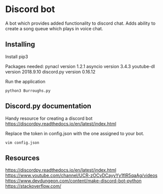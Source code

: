 # Discord bot
A bot which provides added functionality to discord chat. Adds ability to create a song queue which plays in voice chat.

## Installing
Install pip3

Packages needed:
pynacl version 1.2.1
asyncio version 3.4.3
youtube-dl version 2018.9.10
discord.py version 0.16.12


Run the application

```python3 Burroughs.py ```

## Discord.py documentation
Handy resource for creating a discord bot https://discordpy.readthedocs.io/en/latest/index.html

Replace the token in config.json with the one assigned to your bot.

``` vim config.json ```
## Resources
https://discordpy.readthedocs.io/en/latest/index.html https://www.youtube.com/channel/UCR-zOCvDCayyYy1flR5qaAg/videos https://www.devdungeon.com/content/make-discord-bot-python https://stackoverflow.com/
